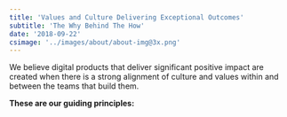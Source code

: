 ```yaml
---
title: 'Values and Culture Delivering Exceptional Outcomes'
subtitle: 'The Why Behind The How'
date: '2018-09-22'
csimage: '../images/about/about-img@3x.png'
---
```


We believe digital products that deliver significant positive impact are created when there is a strong alignment of culture and values within and between the teams that build them.

**These are our guiding principles:**
